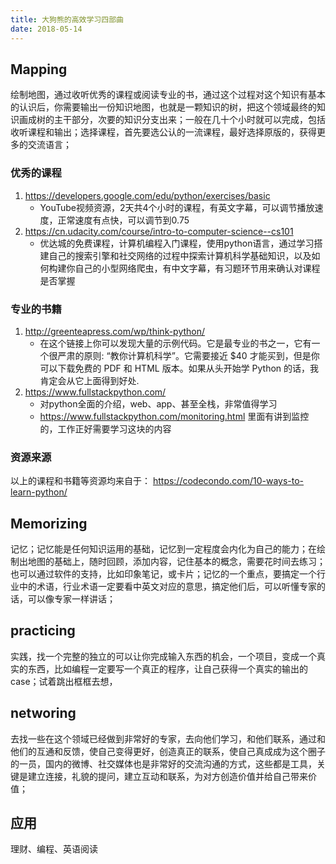 ```yaml
---
title: 大狗熊的高效学习四部曲
date: 2018-05-14
---
```


## Mapping
绘制地图，通过收听优秀的课程或阅读专业的书，通过这个过程对这个知识有基本的认识后，你需要输出一份知识地图，也就是一颗知识的树，把这个领域最终的知识画成树的主干部分，次要的知识分支出来；一般在几十个小时就可以完成，包括收听课程和输出；选择课程，首先要选公认的一流课程，最好选择原版的，获得更多的交流语言；

### 优秀的课程
1. https://developers.google.com/edu/python/exercises/basic
    * YouTube视频资源，2天共4个小时的课程，有英文字幕，可以调节播放速度，正常速度有点快，可以调节到0.75
2. https://cn.udacity.com/course/intro-to-computer-science--cs101
    * 优达城的免费课程，计算机编程入门课程，使用python语言，通过学习搭建自己的搜索引擎和社交网络的过程中探索计算机科学基础知识，以及如何构建你自己的小型网络爬虫，有中文字幕，有习题环节用来确认对课程是否掌握
### 专业的书籍
1. http://greenteapress.com/wp/think-python/
    * 在这个链接上你可以发现大量的示例代码。它是最专业的书之一，它有一个很严肃的原则: “教你计算机科学”。它需要接近 $40 才能买到，但是你可以下载免费的 PDF 和 HTML 版本。如果从头开始学 Python 的话，我肯定会从它上面得到好处.
2. https://www.fullstackpython.com/
    * 对python全面的介绍，web、app、甚至全栈，非常值得学习
    * https://www.fullstackpython.com/monitoring.html 里面有讲到监控的，工作正好需要学习这块的内容
	
### 资源来源
以上的课程和书籍等资源均来自于： https://codecondo.com/10-ways-to-learn-python/

## Memorizing

记忆；记忆能是任何知识运用的基础，记忆到一定程度会内化为自己的能力；在绘制出地图的基础上，随时回顾，添加内容，记住基本的概念，需要花时间去练习；也可以通过软件的支持，比如印象笔记，或卡片；记忆的一个重点，要搞定一个行业中的术语，行业术语一定要看中英文对应的意思，搞定他们后，可以听懂专家的话，可以像专家一样讲话；

## practicing
实践，找一个完整的独立的可以让你完成输入东西的机会，一个项目，变成一个真实的东西，比如编程一定要写一个真正的程序，让自己获得一个真实的输出的case；试着跳出框框去想，

## networing
去找一些在这个领域已经做到非常好的专家，去向他们学习，和他们联系，通过和他们的互通和反馈，使自己变得更好，创造真正的联系，使自己真成成为这个圈子的一员，国内的微博、社交媒体也是非常好的交流沟通的方式，这些都是工具，关键是建立连接，礼貌的提问，建立互动和联系，为对方创造价值并给自己带来价值；


## 应用
理财、编程、英语阅读
